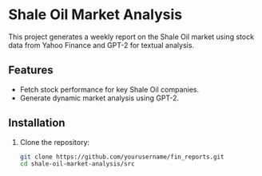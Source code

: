 # Shale Oil Market Analysis

This project generates a weekly report on the Shale Oil market using stock data from Yahoo Finance and GPT-2 for textual analysis.

## Features
- Fetch stock performance for key Shale Oil companies.
- Generate dynamic market analysis using GPT-2.

## Installation
1. Clone the repository:
   ```bash
   git clone https://github.com/yourusername/fin_reports.git
   cd shale-oil-market-analysis/src
